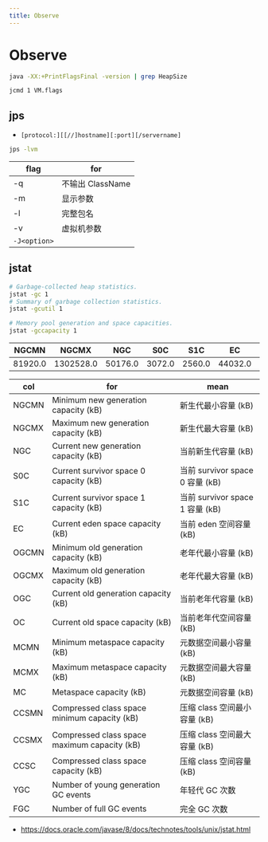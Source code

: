 ```yaml
---
title: Observe
---
```


# Observe

```bash
java -XX:+PrintFlagsFinal -version | grep HeapSize

jcmd 1 VM.flags
```

## jps

- `[protocol:][[//]hostname][:port][/servername]`

```bash
jps -lvm
```

| flag         | for              |
| ------------ | ---------------- |
| -q           | 不输出 ClassName |
| -m           | 显示参数         |
| -l           | 完整包名         |
| -v           | 虚拟机参数       |
| `-J<option>` |

## jstat

```bash
# Garbage-collected heap statistics.
jstat -gc 1
# Summary of garbage collection statistics.
jstat -gcutil 1
```

```bash
# Memory pool generation and space capacities.
jstat -gccapacity 1
```

| NGCMN   | NGCMX     | NGC     | S0C    | S1C    | EC      | OGCMN    | OGCMX     | OGC      | OC       | MCMN | MCMX      | MC      | CCSMN | CCSMX     | CCSC    | YGC | FGC |
| ------- | --------- | ------- | ------ | ------ | ------- | -------- | --------- | -------- | -------- | ---- | --------- | ------- | ----- | --------- | ------- | --- | --- |
| 81920.0 | 1302528.0 | 50176.0 | 3072.0 | 2560.0 | 44032.0 | 163840.0 | 2605056.0 | 220672.0 | 220672.0 | 0.0  | 1130496.0 | 92888.0 | 0.0   | 1048576.0 | 11776.0 | 751 | 3   |

| col   | for                                          | mean                            |
| ----- | -------------------------------------------- | ------------------------------- |
| NGCMN | Minimum new generation capacity (kB)         | 新生代最小容量 (kB)             |
| NGCMX | Maximum new generation capacity (kB)         | 新生代最大容量 (kB)             |
| NGC   | Current new generation capacity (kB)         | 当前新生代容量 (kB)             |
| S0C   | Current survivor space 0 capacity (kB)       | 当前 survivor space 0 容量 (kB) |
| S1C   | Current survivor space 1 capacity (kB)       | 当前 survivor space 1 容量 (kB) |
| EC    | Current eden space capacity (kB)             | 当前 eden 空间容量 (kB)         |
| OGCMN | Minimum old generation capacity (kB)         | 老年代最小容量 (kB)             |
| OGCMX | Maximum old generation capacity (kB)         | 老年代最大容量 (kB)             |
| OGC   | Current old generation capacity (kB)         | 当前老年代容量 (kB)             |
| OC    | Current old space capacity (kB)              | 当前老年代空间容量 (kB)         |
| MCMN  | Minimum metaspace capacity (kB)              | 元数据空间最小容量 (kB)         |
| MCMX  | Maximum metaspace capacity (kB)              | 元数据空间最大容量 (kB)         |
| MC    | Metaspace capacity (kB)                      | 元数据空间容量 (kB)             |
| CCSMN | Compressed class space minimum capacity (kB) | 压缩 class 空间最小容量 (kB)    |
| CCSMX | Compressed class space maximum capacity (kB) | 压缩 class 空间最大容量 (kB)    |
| CCSC  | Compressed class space capacity (kB)         | 压缩 class 空间容量 (kB)        |
| YGC   | Number of young generation GC events         | 年轻代 GC 次数                  |
| FGC   | Number of full GC events                     | 完全 GC 次数                    |

- https://docs.oracle.com/javase/8/docs/technotes/tools/unix/jstat.html
